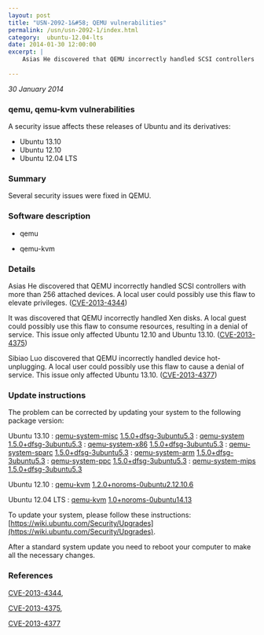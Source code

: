 ```yaml
---
layout: post
title: "USN-2092-1&#58; QEMU vulnerabilities"
permalink: /usn/usn-2092-1/index.html
category:  ubuntu-12.04-lts
date: 2014-01-30 12:00:00
excerpt: |
    Asias He discovered that QEMU incorrectly handled SCSI controllers with more than 256 attached devices. A local user could possibly use this flaw to elevate privileges. ([CVE-2013-4344](http://people.ubuntu.com/~ubuntu-security/cve/CVE-2013-4344))
    
--- 
```

 
 

*30 January 2014*

### qemu, qemu-kvm vulnerabilities

A security issue affects these releases of Ubuntu and its derivatives:

* Ubuntu 13.10
* Ubuntu 12.10
* Ubuntu 12.04 LTS

### Summary

Several security issues were fixed in QEMU. 

### Software description

* qemu 

* qemu-kvm 

### Details

Asias He discovered that QEMU incorrectly handled SCSI controllers with more than 256 attached devices. A local user could possibly use this flaw to elevate privileges. ([CVE-2013-4344](http://people.ubuntu.com/~ubuntu-security/cve/CVE-2013-4344))

It was discovered that QEMU incorrectly handled Xen disks. A local guest could possibly use this flaw to consume resources, resulting in a denial of service. This issue only affected Ubuntu 12.10 and Ubuntu 13.10. ([CVE-2013-4375](http://people.ubuntu.com/~ubuntu-security/cve/CVE-2013-4375))

Sibiao Luo discovered that QEMU incorrectly handled device hot-unplugging. A local user could possibly use this flaw to cause a denial of service. This issue only affected Ubuntu 13.10. ([CVE-2013-4377](http://people.ubuntu.com/~ubuntu-security/cve/CVE-2013-4377)) 

### Update instructions

The problem can be corrected by updating your system to the following package version:

Ubuntu 13.10
 : [qemu-system-misc](https://launchpad.net/ubuntu/+source/qemu) <span> [1.5.0+dfsg-3ubuntu5.3](https://launchpad.net/ubuntu/+source/qemu/1.5.0+dfsg-3ubuntu5.3) </span> 
 : [qemu-system](https://launchpad.net/ubuntu/+source/qemu) <span> [1.5.0+dfsg-3ubuntu5.3](https://launchpad.net/ubuntu/+source/qemu/1.5.0+dfsg-3ubuntu5.3) </span> 
 : [qemu-system-x86](https://launchpad.net/ubuntu/+source/qemu) <span> [1.5.0+dfsg-3ubuntu5.3](https://launchpad.net/ubuntu/+source/qemu/1.5.0+dfsg-3ubuntu5.3) </span> 
 : [qemu-system-sparc](https://launchpad.net/ubuntu/+source/qemu) <span> [1.5.0+dfsg-3ubuntu5.3](https://launchpad.net/ubuntu/+source/qemu/1.5.0+dfsg-3ubuntu5.3) </span> 
 : [qemu-system-arm](https://launchpad.net/ubuntu/+source/qemu) <span> [1.5.0+dfsg-3ubuntu5.3](https://launchpad.net/ubuntu/+source/qemu/1.5.0+dfsg-3ubuntu5.3) </span> 
 : [qemu-system-ppc](https://launchpad.net/ubuntu/+source/qemu) <span> [1.5.0+dfsg-3ubuntu5.3](https://launchpad.net/ubuntu/+source/qemu/1.5.0+dfsg-3ubuntu5.3) </span> 
 : [qemu-system-mips](https://launchpad.net/ubuntu/+source/qemu) <span> [1.5.0+dfsg-3ubuntu5.3](https://launchpad.net/ubuntu/+source/qemu/1.5.0+dfsg-3ubuntu5.3) </span> 

Ubuntu 12.10
 : [qemu-kvm](https://launchpad.net/ubuntu/+source/qemu-kvm) <span> [1.2.0+noroms-0ubuntu2.12.10.6](https://launchpad.net/ubuntu/+source/qemu-kvm/1.2.0+noroms-0ubuntu2.12.10.6) </span> 

Ubuntu 12.04 LTS
 : [qemu-kvm](https://launchpad.net/ubuntu/+source/qemu-kvm) <span> [1.0+noroms-0ubuntu14.13](https://launchpad.net/ubuntu/+source/qemu-kvm/1.0+noroms-0ubuntu14.13) </span> 

To update your system, please follow these instructions: [https://wiki.ubuntu.com/Security/Upgrades](https://wiki.ubuntu.com/Security/Upgrades).

After a standard system update you need to reboot your computer to make all the necessary changes. 

### References

 
 [CVE-2013-4344](http://people.ubuntu.com/~ubuntu-security/cve/CVE-2013-4344), 

 [CVE-2013-4375](http://people.ubuntu.com/~ubuntu-security/cve/CVE-2013-4375), 

 [CVE-2013-4377](http://people.ubuntu.com/~ubuntu-security/cve/CVE-2013-4377)
 

